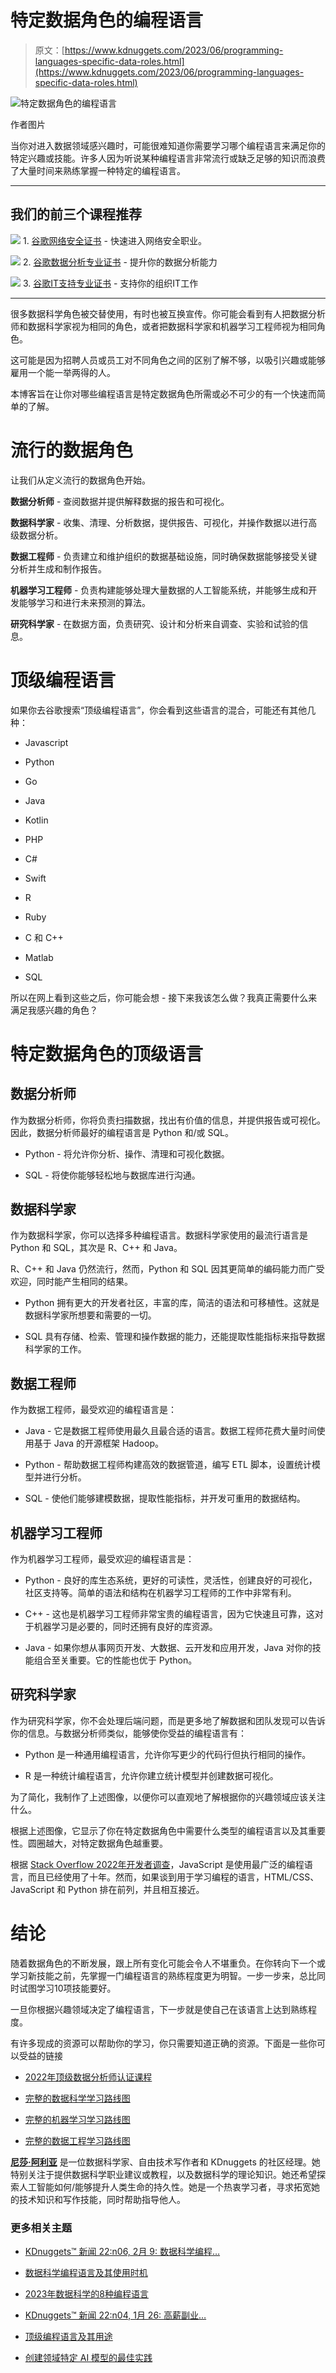 # 特定数据角色的编程语言

> 原文：[https://www.kdnuggets.com/2023/06/programming-languages-specific-data-roles.html](https://www.kdnuggets.com/2023/06/programming-languages-specific-data-roles.html)

![特定数据角色的编程语言](../Images/e48ff2a60b6987001d25ca3277b6ca8d.png)

作者图片

当你对进入数据领域感兴趣时，可能很难知道你需要学习哪个编程语言来满足你的特定兴趣或技能。许多人因为听说某种编程语言非常流行或缺乏足够的知识而浪费了大量时间来熟练掌握一种特定的编程语言。

* * *

## 我们的前三个课程推荐

![](../Images/0244c01ba9267c002ef39d4907e0b8fb.png) 1\. [谷歌网络安全证书](https://www.kdnuggets.com/google-cybersecurity) - 快速进入网络安全职业。

![](../Images/e225c49c3c91745821c8c0368bf04711.png) 2\. [谷歌数据分析专业证书](https://www.kdnuggets.com/google-data-analytics) - 提升你的数据分析能力

![](../Images/0244c01ba9267c002ef39d4907e0b8fb.png) 3\. [谷歌IT支持专业证书](https://www.kdnuggets.com/google-itsupport) - 支持你的组织IT工作

* * *

很多数据科学角色被交替使用，有时也被互换宣传。你可能会看到有人把数据分析师和数据科学家视为相同的角色，或者把数据科学家和机器学习工程师视为相同角色。

这可能是因为招聘人员或员工对不同角色之间的区别了解不够，以吸引兴趣或能够雇用一个能一举两得的人。

本博客旨在让你对哪些编程语言是特定数据角色所需或必不可少的有一个快速而简单的了解。

# 流行的数据角色

让我们从定义流行的数据角色开始。

**数据分析师** - 查阅数据并提供解释数据的报告和可视化。

**数据科学家** - 收集、清理、分析数据，提供报告、可视化，并操作数据以进行高级数据分析。

**数据工程师** - 负责建立和维护组织的数据基础设施，同时确保数据能够接受关键分析并生成和制作报告。

**机器学习工程师** - 负责构建能够处理大量数据的人工智能系统，并能够生成和开发能够学习和进行未来预测的算法。

**研究科学家** - 在数据方面，负责研究、设计和分析来自调查、实验和试验的信息。

# 顶级编程语言

如果你去谷歌搜索“顶级编程语言”，你会看到这些语言的混合，可能还有其他几种：

+   Javascript

+   Python

+   Go

+   Java

+   Kotlin

+   PHP

+   C#

+   Swift

+   R

+   Ruby

+   C 和 C++

+   Matlab

+   SQL

所以在网上看到这些之后，你可能会想 - 接下来我该怎么做？我真正需要什么来满足我感兴趣的角色？

# 特定数据角色的顶级语言

## 数据分析师

作为数据分析师，你将负责扫描数据，找出有价值的信息，并提供报告或可视化。因此，数据分析师最好的编程语言是 Python 和/或 SQL。

+   Python - 将允许你分析、操作、清理和可视化数据。

+   SQL - 将使你能够轻松地与数据库进行沟通。

## 数据科学家

作为数据科学家，你可以选择多种编程语言。数据科学家使用的最流行语言是 Python 和 SQL，其次是 R、C++ 和 Java。

R、C++ 和 Java 仍然流行，然而，Python 和 SQL 因其更简单的编码能力而广受欢迎，同时能产生相同的结果。

+   Python 拥有更大的开发者社区，丰富的库，简洁的语法和可移植性。这就是数据科学家所想要和需要的一切。

+   SQL 具有存储、检索、管理和操作数据的能力，还能提取性能指标来指导数据科学家的工作。

## 数据工程师

作为数据工程师，最受欢迎的编程语言是：

+   Java - 它是数据工程师使用最久且最合适的语言。数据工程师花费大量时间使用基于 Java 的开源框架 Hadoop。

+   Python - 帮助数据工程师构建高效的数据管道，编写 ETL 脚本，设置统计模型并进行分析。

+   SQL - 使他们能够建模数据，提取性能指标，并开发可重用的数据结构。

## 机器学习工程师

作为机器学习工程师，最受欢迎的编程语言是：

+   Python - 良好的库生态系统，更好的可读性，灵活性，创建良好的可视化，社区支持等。简单的语法和结构在机器学习工程师的工作中非常有利。

+   C++ - 这也是机器学习工程师非常宝贵的编程语言，因为它快速且可靠，这对于机器学习是必要的，同时还拥有良好的库资源。

+   Java - 如果你想从事网页开发、大数据、云开发和应用开发，Java 对你的技能组合至关重要。它的性能也优于 Python。

## 研究科学家

作为研究科学家，你不会处理后端问题，而是更多地了解数据和团队发现可以告诉你的信息。与数据分析师类似，能够使你受益的编程语言有：

+   Python 是一种通用编程语言，允许你写更少的代码行但执行相同的操作。

+   R 是一种统计编程语言，允许你建立统计模型并创建数据可视化。

为了简化，我制作了上述图像，以便你可以直观地了解根据你的兴趣领域应该关注什么。

根据上述图像，它显示了你在特定数据角色中需要什么类型的编程语言以及其重要性。圆圈越大，对特定数据角色越重要。

根据 [Stack Overflow 2022年开发者调查](https://survey.stackoverflow.co/2022/#overview)，JavaScript 是使用最广泛的编程语言，而且已经使用了十年。然而，如果谈到用于学习编程的语言，HTML/CSS、JavaScript 和 Python 排在前列，并且相互接近。

# 结论

随着数据角色的不断发展，跟上所有变化可能会令人不堪重负。在你转向下一个或学习新技能之前，先掌握一门编程语言的熟练程度更为明智。一步一步来，总比同时试图学习10项技能要好。

一旦你根据兴趣领域决定了编程语言，下一步就是使自己在该语言上达到熟练程度。

有许多现成的资源可以帮助你的学习，你只需要知道正确的资源。下面是一些你可以受益的链接

+   [2022年顶级数据分析师认证课程](/2022/11/top-data-analyst-certification-courses-2022.html)

+   [完整的数据科学学习路线图](/2022/08/complete-data-science-study-roadmap.html)

+   [完整的机器学习学习路线图](/2022/12/complete-machine-learning-study-roadmap.html)

+   [完整的数据工程学习路线图](/2022/11/complete-data-engineering-study-roadmap.html)

**[尼莎·阿利亚](https://www.linkedin.com/in/nisha-arya-ahmed/)** 是一位数据科学家、自由技术写作者和 KDnuggets 的社区经理。她特别关注于提供数据科学职业建议或教程，以及数据科学的理论知识。她还希望探索人工智能如何/能够提升人类生命的持久性。她是一个热衷学习者，寻求拓宽她的技术知识和写作技能，同时帮助指导他人。

### 更多相关主题

+   [KDnuggets™ 新闻 22:n06, 2月 9: 数据科学编程…](https://www.kdnuggets.com/2022/n06.html)

+   [数据科学编程语言及其使用时机](https://www.kdnuggets.com/2022/02/data-science-programming-languages.html)

+   [2023年数据科学的8种编程语言]([https://www.kdnuggets.com/2023/07/8-programming-languages-data-science-learn-2023.html](https://www.kdnuggets.com/2023/07/8-programming-languages-data-science-learn-2023.html))

+   [KDnuggets™ 新闻 22:n04, 1月 26: 高薪副业…](https://www.kdnuggets.com/2022/n04.html)

+   [顶级编程语言及其用途](https://www.kdnuggets.com/2021/05/top-programming-languages.html)

+   [创建领域特定 AI 模型的最佳实践](https://www.kdnuggets.com/2022/07/best-practices-creating-domainspecific-ai-models.html)
